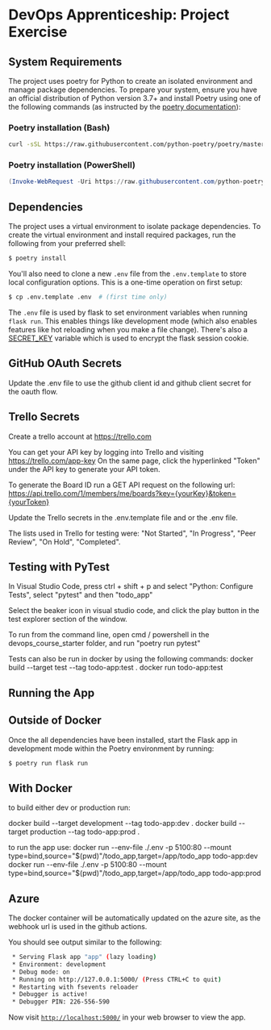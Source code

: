 # DevOps Apprenticeship: Project Exercise

## System Requirements

The project uses poetry for Python to create an isolated environment and manage package dependencies. To prepare your system, ensure you have an official distribution of Python version 3.7+ and install Poetry using one of the following commands (as instructed by the [poetry documentation](https://python-poetry.org/docs/#system-requirements)):

### Poetry installation (Bash)

```bash
curl -sSL https://raw.githubusercontent.com/python-poetry/poetry/master/install-poetry.py | python -
```

### Poetry installation (PowerShell)

```powershell
(Invoke-WebRequest -Uri https://raw.githubusercontent.com/python-poetry/poetry/master/install-poetry.py -UseBasicParsing).Content | python -
```

## Dependencies

The project uses a virtual environment to isolate package dependencies. To create the virtual environment and install required packages, run the following from your preferred shell:

```bash
$ poetry install
```

You'll also need to clone a new `.env` file from the `.env.template` to store local configuration options. This is a one-time operation on first setup:

```bash
$ cp .env.template .env  # (first time only)
```

The `.env` file is used by flask to set environment variables when running `flask run`. This enables things like development mode (which also enables features like hot reloading when you make a file change). There's also a [SECRET_KEY](https://flask.palletsprojects.com/en/1.1.x/config/#SECRET_KEY) variable which is used to encrypt the flask session cookie.

## GitHub OAuth Secrets
Update the .env file to use the github client id and github client secret for the oauth flow.

## Trello Secrets
Create a trello account at https://trello.com 

You can get your API key by logging into Trello and visiting https://trello.com/app-key
On the same page, click the hyperlinked "Token" under the API key to generate your API token.

To generate the Board ID run a GET API request on the following url: https://api.trello.com/1/members/me/boards?key={yourKey}&token={yourToken} 

Update the Trello secrets in the .env.template file and or the .env file.

The lists used in Trello for testing were: "Not Started", "In Progress", "Peer Review", "On Hold", "Completed".

## Testing with PyTest
In Visual Studio Code, press ctrl + shift + p and select "Python: Configure Tests", select "pytest" and then "todo_app"

Select the beaker icon in visual studio code, and click the play button in the test explorer section of the window.

To run from the command line, open cmd / powershell in the devops_course_starter folder, and run "poetry run pytest"

Tests can also be run in docker by using the following commands:
    docker build --target test --tag todo-app:test .
    docker run todo-app:test 

## Running the App
## Outside of Docker

Once the all dependencies have been installed, start the Flask app in development mode within the Poetry environment by running:
```bash
$ poetry run flask run
```

## With Docker
to build either dev or production run:

docker build --target development --tag todo-app:dev .
docker build --target production --tag todo-app:prod .

to run the app use:
docker run --env-file ./.env -p 5100:80 --mount type=bind,source="$(pwd)"/todo_app,target=/app/todo_app todo-app:dev
docker run --env-file ./.env -p 5100:80 --mount type=bind,source="$(pwd)"/todo_app,target=/app/todo_app todo-app:prod

## Azure
The docker container will be automatically updated on the azure site, as the webhook url is used in the github actions.


You should see output similar to the following:
```bash
 * Serving Flask app "app" (lazy loading)
 * Environment: development
 * Debug mode: on
 * Running on http://127.0.0.1:5000/ (Press CTRL+C to quit)
 * Restarting with fsevents reloader
 * Debugger is active!
 * Debugger PIN: 226-556-590
```
Now visit [`http://localhost:5000/`](http://localhost:5000/) in your web browser to view the app.

